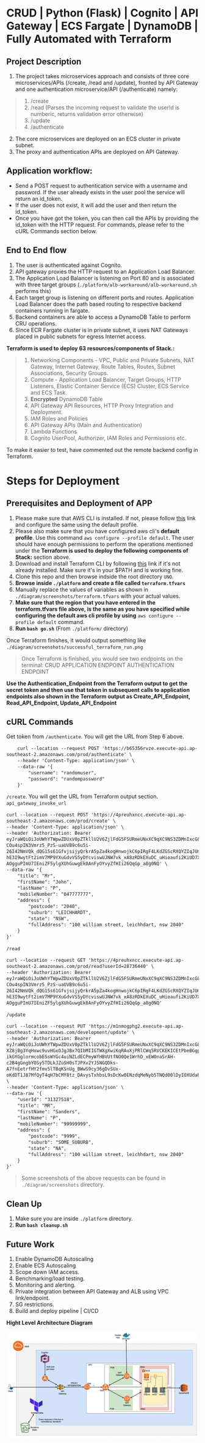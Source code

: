 # CRUD | Python (Flask) | Cognito | API Gateway | ECS Fargate | DynamoDB | Fully Automated with Terraform

## Project Description

1. The project takes microservices approach and consists of three core microservices/APIs (/create, /read and /update), fronted by API Gateway and one authentication microservice/API (/authenticate) namely:
>1. /create 
>2. /read (Parses the incoming request to validate the userId is numberic, returns validation error otherwise)
>3. /update
>4. /authenticate
2. The core microservices are deployed on an ECS cluster in private subnet.
3. The proxy and authentication APIs are deployed on API Gateway.

## Application workflow:
- Send a POST request to authentication service with a username and password. If the user already exists in the user pool the service will return an id_token.
- If the user does not exist, it will add the user and then return the id_token.
- Once you have got the token, you can then call the APIs by providing the id_token with the HTTP request. For commands, please refer to the cURL Commands section below.

## End to End flow
1. The user is authenticated against Cognito.
2. API gateway proxies the HTTP request to an Application Load Balancer.
3. The Application Load Balancer is listening on Port 80 and is associated with three target groups (`./platform/alb-workaround/alb-workaround.sh` performs this)
4. Each target group is listening on different ports and routes. Application Load Balancer does the path based routing to respective backend containers running in fargate.
5. Backend containers are able to access a DynamoDB Table to perform CRU operations.
6. Since ECR Fargate cluster is in private subnet, it uses NAT Gateways placed in public subnets for egress Internet access.


**Terraform is used to deploy 63 resources/components of Stack.:**
>1. Networking Components - VPC, Public and Private Subnets, NAT Gateway, Internet Gateway, Route Tables, Routes, Subnet Associations, Security Groups.
>2. Compute - Application Load Balancer, Target Groups, HTTP Listeners, Elastic Container Service (ECS) Cluster, ECS Service and ECS Task.
>3. **Encrypted** DynamoDB Table
>4. API Gateway API Resources, HTTP Proxy Integration and Deployment.
>5. IAM Roles and Policies
>6. API Gateway APIs (Main and Authentication)
>7. Lambda Functions
>8. Cognito UserPool, Authorizer, IAM Roles and Permissions etc.

To make it easier to test, have commented out the remote backend config in Terraform.

# Steps for Deployment

## Prerequisites and Deployment of APP

1. Please make sure that AWS CLI is installed. If not, please follow [this](https://docs.aws.amazon.com/cli/latest/userguide/cli-chap-install.html) link and configure the same using the default profile. 
2. Please also make sure that you have configured aws cli's **default profile**. Use this command `aws configure --profile default`. The user should have enough permissions to perform the operations mentioned under the **Terraform is used to deploy the following components of Stack:** section above.
3. Download and install Terraform CLI by following [this](https://www.terraform.io/downloads.html) link if it's not already installed. Make sure it's in your $PATH and is working fine.
4. Clone this repo and then browse indside the root directory `UNO`.
5. **Browse inside `./platform` and create a file called `terraform.tfvars`**
6. Manually replace the values of variables as shown in `./diagram/screenshots/terraform.tfvars` with your actual values.
7. **Make sure that the region that you have entered in the terraform.tfvars file above, is the same as you have specified while configuring the default aws cli profile by using** `aws configure --profile default` command.
8. **Run `bash go.sh`** (From `./platform/` directory)

Once Terraform finishes, it would output something like `./diagram/screenshots/successful_terraform_run.png`

> Once Terraform is finished, you would see two endpoints on the terminal:
> CRUD APPLICATION ENDPOINT
> AUTHENTICATION ENDPOINT

**Use the Authentication_Endpoint from the Terraform output to get the secret token and then use that token in subsequent calls to application endpoints also shown in the Terraform output as Create_API_Endpoint, Read_API_Endpoint, Update_API_Endpoint**

## cURL Commands

Get token from `/authenticate`. You will get the URL from Step 6 above.
```
    curl --location --request POST 'https://b65356rvze.execute-api.ap-southeast-2.amazonaws.com/prod/authenticate' \
    --header 'Content-Type: application/json' \
    --data-raw '{
        "username": "randomuser", 
        "password": "randompassword"
    }'
```
`/create`. You will get the URL from Terraform output section. `api_gateway_invoke_url `
```
curl --location --request POST 'https://4preuhxncc.execute-api.ap-southeast-2.amazonaws.com/prod/create' \
--header 'Content-Type: application/json' \
--header 'Authorization: Bearer eyJraWQiOiJoUWhYTWpwZDUxV0pZTkllU2V6ZjlFdG5FSURmeUNxXC9qXC9NS3ZDMnIxcG89IiwiYWxnIjoiUlMyNTYifQ.eyJzdWIiOiI2NzY0MzE2Yi0xMGU2LTQ5ZTktYjRkZC0xN2NiZWNkMmE1ZTAiLCJhdWQiOiIxaDlnM2tmNXRmaGpycG9mY3Nla3RuZ2RpbyIsImV2ZW50X2lkIjoiOGUxNjU0MTUtYWRkNS00ODVhLWFlMTUtNjVmMjk2YjY1MWI3IiwidG9rZW5fdXNlIjoiaWQiLCJhdXRoX3RpbWUiOjE2MDUxMDAzMjAsImlzcyI6Imh0dHBzOlwvXC9jb2duaXRvLWlkcC5hcC1zb3V0aGVhc3QtMi5hbWF6b25hd3MuY29tXC9hcC1zb3V0aGVhc3QtMl9LMHBSZFBEeGgiLCJjb2duaXRvOnVzZXJuYW1lIjoiaG93YXJleW91IiwiZXhwIjoxNjA1MTAzOTIwLCJpYXQiOjE2MDUxMDAzMjF9.O5kjVY1QRszFnUgNEc__2QDdnGdSq_t7OM-COu4spIN3Vmrz5_PzS-uaUVB9c6u5i-26I42NmVQk_dQG15s61GfvjsijyQrkrA5pZa4kogHnwojkC6pIRgF4LKdZGScRXQYZIqJUmYqAlw9dUTGO-hE3I9wytFt2imV7MP9YXuGdvVS5yDYcviswUJNW7vk_xA8zRDkEXuDC_uHioaufi2KiUD7X7blR3RZKmR8feZtsmXG746r6xxiU4kTqtuHsVmAo8weGSHNlx1Dw4rOuLuHcGAoUe-AOgguPImU7IEniZF5ylgXUhGuwgEk0AnFyOYvyZfHIi26QqGp_a8g0NQ' \
--data-raw '{
    "title": "Mr",
    "firstName": "John",
    "lastName": "P",
    "mobileNumber": "047777777",
    "address": {
        "postcode": "2040",
        "suburb": "LEICHHARDT",
        "state": "NSW",
        "fullAddress": "100 william street, leichhdart, nsw 2040"
    }
}'
```
`/read`
```
curl --location --request GET 'https://4preuhxncc.execute-api.ap-southeast-2.amazonaws.com/prod/read?userId=28736440' \
--header 'Authorization: Bearer eyJraWQiOiJoUWhYTWpwZDUxV0pZTkllU2V6ZjlFdG5FSURmeUNxXC9qXC9NS3ZDMnIxcG89IiwiYWxnIjoiUlMyNTYifQ.eyJzdWIiOiI2NzY0MzE2Yi0xMGU2LTQ5ZTktYjRkZC0xN2NiZWNkMmE1ZTAiLCJhdWQiOiIxaDlnM2tmNXRmaGpycG9mY3Nla3RuZ2RpbyIsImV2ZW50X2lkIjoiOGUxNjU0MTUtYWRkNS00ODVhLWFlMTUtNjVmMjk2YjY1MWI3IiwidG9rZW5fdXNlIjoiaWQiLCJhdXRoX3RpbWUiOjE2MDUxMDAzMjAsImlzcyI6Imh0dHBzOlwvXC9jb2duaXRvLWlkcC5hcC1zb3V0aGVhc3QtMi5hbWF6b25hd3MuY29tXC9hcC1zb3V0aGVhc3QtMl9LMHBSZFBEeGgiLCJjb2duaXRvOnVzZXJuYW1lIjoiaG93YXJleW91IiwiZXhwIjoxNjA1MTAzOTIwLCJpYXQiOjE2MDUxMDAzMjF9.O5kjVY1QRszFnUgNEc__2QDdnGdSq_t7OM-COu4spIN3Vmrz5_PzS-uaUVB9c6u5i-26I42NmVQk_dQG15s61GfvjsijyQrkrA5pZa4kogHnwojkC6pIRgF4LKdZGScRXQYZIqJUmYqAlw9dUTGO-hE3I9wytFt2imV7MP9YXuGdvVS5yDYcviswUJNW7vk_xA8zRDkEXuDC_uHioaufi2KiUD7X7blR3RZKmR8feZtsmXG746r6xxiU4kTqtuHsVmAo8weGSHNlx1Dw4rOuLuHcGAoUe-AOgguPImU7IEniZF5ylgXUhGuwgEk0AnFyOYvyZfHIi26QqGp_a8g0NQ'
```
`/update`
```
curl --location --request PUT 'https://m1nmogphg2.execute-api.ap-southeast-2.amazonaws.com/development/update' \
--header 'Authorization: Bearer eyJraWQiOiJoUWhYTWpwZDUxV0pZTkllU2V6ZjlFdG5FSURmeUNxXC9qXC9NS3ZDMnIxcG89IiwiYWxnIjoiUlMyNTYifQ.eyJzdWIiOiIwYzgxZTBhZi0xOGMwLTQ0NmUtODg5Ny03ZjA5Njk0OTA1NDEiLCJhdWQiOiIxaDlnM2tmNXRmaGpycG9mY3Nla3RuZ2RpbyIsImV2ZW50X2lkIjoiZDYwYjlkZjMtZTNiNS00YmM2LWFhMjQtOTk3NWIyNDU4MTE4IiwidG9rZW5fdXNlIjoiaWQiLCJhdXRoX3RpbWUiOjE2MDUwODQ1NzQsImlzcyI6Imh0dHBzOlwvXC9jb2duaXRvLWlkcC5hcC1zb3V0aGVhc3QtMi5hbWF6b25hd3MuY29tXC9hcC1zb3V0aGVhc3QtMl9LMHBSZFBEeGgiLCJjb2duaXRvOnVzZXJuYW1lIjoidXNlcjMiLCJleHAiOjE2MDUwODgxNzQsImlhdCI6MTYwNTA4NDU3NH0.D-XZ8jBg3YqHxwc9uvHGxOJgJBx7QIbMIIGTWXgXwiKqRAuXjPRlCWq5RVCKEKICEtPbeBGgpmTry2d-ikGYGglormcobESsWYGc4uiNZLdECPmyWfHBVUtfNO0Qe1WrhD_xEWOnaSrAH-c2B4gGngbYOSy5TDLkJZuSH0sTJPXv2YJ5NGQDks-A7fnEetrfHY2fmv5lTBqKSnUg_BWwS9cy36gDvSUx-oKdDT1J87MfQyT4qH7bCMY8tz_DAvysTxhbsL9sDcKw0ENzdqMeNyb5TNQd00lDyIOXUdahUgbJV14nBKhnwdb7K3HhpDk20jgGBXCVgVasQ04lnCNh_Q' \
--header 'Content-Type: application/json' \
--data-raw '{
    "userId": "31327518",
    "title": "MR",
    "firstName": "Sanders",
    "lastName": "P",
    "mobileNumber": "99999999",
    "address": {
        "postcode": "9999",
        "suburb": "SOME_SUBURB",
        "state": "NA",
        "fullAddress": "100 william street, leichhdart, nsw 2040"
    }
}'
```

> Some screenshots of the above requests can be found in `./diagram/screenshots` directory.

## Clean Up
1. Make sure you are inside `./platform` directory.
2. **Run `bash cleanup.sh`**

## Future Work
1. Enable DynamoDB Autoscaling
2. Enable ECS Autoscaling
3. Scope down IAM access.
4. Benchmarking/load testing.
5. Monitoring and alerting.
6. Private integration between API Gateway and ALB using VPC link/endpoint.
7. SG restrictions.
8. Build and deploy pipeline | CI/CD 


**Hight Level Architecture Diagram**

![alt text](https://github.com/anand-swaroop-git/UNO/blob/dev/diagram/high_level_fully_automated.png?raw=true)

